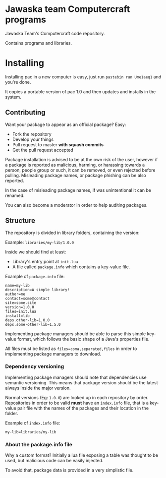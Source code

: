 # Jawaska team Computercraft programs

Jawaska Team's Computercraft code repository.

Contains programs and libraries.

# Installing

Installing pac in a new computer is easy, just run `pastebin run Ume1aeq1` and
you're done.

It copies a portable version of pac 1.0 and then updates and installs in the
system.

## Contributing

Want your package to appear as an official package? Easy:
+ Fork the repository
+ Develop your things
+ Pull request to master **with squash commits**
+ Get the pull request accepted

Package installation is advised to be at the own risk of the user, however if
a package is reported as malicious, harming, or harassing towards a person,
people group or such, it can be removed, or even rejected before pulling.
Misleading package names, or package phishing can be also reported.

In the case of misleading package names, if was unintentional it can be
renamed.

You can also become a moderator in order to help auditing packages.

## Structure

The repository is divided in library folders, containing the version:

Example: `libraries/my-lib/1.0.0`

Inside we should find at least:
+ Library's entry point at `init.lua`
+ A file called `package.info` which contains a key-value file.

Example of `package.info` file:
```properties
name=my-lib
description=A simple library!
author=me
contact=some@contact
site=some.site
version=1.0.0
files=init.lua
install=lib
deps.other-lib=1.0.0
deps.some-other-lib=1.5.0
```

Implementing package managers should be able to parse this simple key-value
format, which follows the basic shape of a Java's properties file.

All files must be listed as `files=coma,separated,files` in order to implementing
package managers to download.

### Dependency versioning

Implementing package managers should note that dependencies use semantic
versioning. This means that package version should be the latest always inside
the major version.

Normal versions (Eg: `1.0.0`) are looked up in each repository by order.
Repositories in order to be valid **must** have an `index.info` file, that is
a key-value pair file with the names of the packages and their location in the
folder.

Example of `index.info` file:
```properties
my-lib=libraries/my-lib
```

### About the package.info file

Why a custom format? Initially a lua file exposing a table was thought to be
used, but malicious code can be easily injected.

To avoid that, package data is provided in a very simplistic file.
